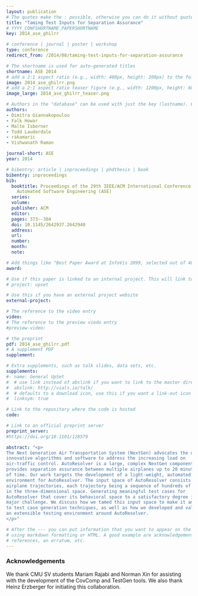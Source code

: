 ```yaml
---
layout: publication
# The quotes make the : possible, otherwise you can do it without quotes
title: "Taming Test Inputs for Separation Assurance"
# YYYY_CONFSHORTNAME_PAPERSHORTNAME
key: 2014_ase_ghilrr

# conference | journal | poster | workshop
type: conference
redirect_from: /2014/08/taming-test-inputs-for-separation-assurance

# The shortname is used for auto-generated titles
shortname: ASE 2014
# add a 2:1 aspect ratio (e.g., width: 400px, height: 200px) to the folder /assets/images/papers/
image: 2014_ase_ghilrr.png
# add a 2:1 aspect ratio teaser figure (e.g., width: 1200px, height: 600px) to the folder /assets/images/papers/
image_large: 2014_ase_ghilrr_teaser.png

# Authors in the "database" can be used with just the key (lastname). Others can be written properly.
authors:
- Dimitra Giannakopoulou
- Falk Howar
- Malte Isberner
- Todd Lauderdale
- rakamaric
- Vishwanath Raman

journal-short: ASE
year: 2014

# bibentry: article | inproceedings | phdthesis | book
bibentry: inproceedings
bib:
  booktitle: Proceedings of the 29th IEEE/ACM International Conference on
    Automated Software Engineering (ASE)
  series:
  volume:
  publisher: ACM
  editor:
  pages: 373--384
  doi: 10.1145/2642937.2642940
  address:
  url:
  number:
  month:
  note:

# Add things like "Best Paper Award at InfoVis 2099, selected out of 4000 submissions"
award:

# Use if this paper is linked to an internal project. This will link to the project site
# project: upset

# Use this if you have an external project website
external-project:

# The reference to the video entry
video:
# The reference to the preview viedo entry
#preview-video:

# the preprint
pdf: 2014_ase_ghilrr.pdf
# A supplement PDF
supplement:

# Extra supplements, such as talk slides, data sets, etc.
supplements:
#- name: General UpSet
#  # use link instead of abslink if you want to link to the master directory
#  abslink: http://vials.io/talk/
#  # defaults to a download icon, use this if you want a link-out icon
#  linksym: true

# Link to the repository where the code is hosted
code:

# Link to an official preprint server
preprint_server:
#https://doi.org/10.1101/128579

abstract: "<p>
The Next Generation Air Transportation System (NextGen) advocates the use of
innovative algorithms and software to address the increasing load on
air-traffic control. AutoResolver is a large, complex NextGen component that
provides separation assurance between multiple airplanes up to 20 minutes ahead
of time. Our work targets the development of a light-weight, automated testing
environment for AutoResolver. The input space of AutoResolver consists of
airplane trajectories, each trajectory being a sequence of hundreds of points
in the three-dimensional space. Generating meaningful test cases for
AutoResolver that cover its behavioral space to a satisfactory degree is a
major challenge. We discuss how we tamed this input space to make it amenable
to test case generation techniques, as well as how we developed and validated
an extensible testing environment around AutoResolver.
</p>"

# After the --- you can put information that you want to appear on the website
# using markdown formatting or HTML. A good example are acknowledgements, extra
# references, an erratum, etc.
---
```

### Acknowledgements

We thank CMU SV students Mariam Rajabi and Norman Xin for assisting with the
development of the CovComp and TestGen tools. We also thank Heinz Erzberger for
initiating this collaboration.

